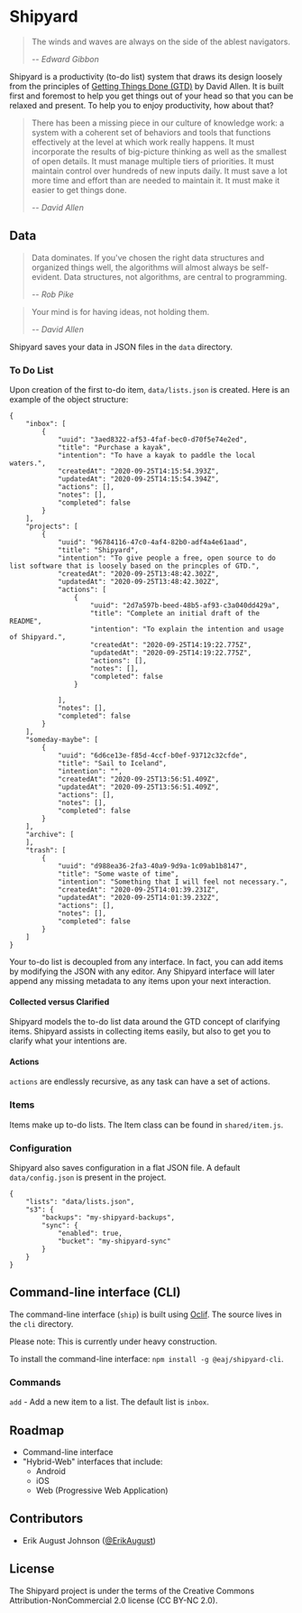 # Shipyard
> The winds and waves are always on the side of the ablest navigators.
>
> -- <cite>Edward Gibbon</cite>

Shipyard is a productivity (to-do list) system that draws its design loosely from the principles of [Getting Things Done (GTD)](https://gettingthingsdone.com/what-is-gtd/) by David Allen. It is built first and foremost to help you get things out of your head so that you can be relaxed and present. To help you to enjoy productivity, how about that?

> There has been a missing piece in our culture of knowledge work: a system with a coherent set of behaviors and tools that functions effectively at the level at which work really happens. It must incorporate the results of big-picture thinking as well as the smallest of open details. It must manage multiple tiers of priorities. It must maintain control over hundreds of new inputs daily. It must save a lot more time and effort than are needed to maintain it. It must make it easier to get things done.
> 
> -- <cite>David Allen</cite>
  
## Data
> Data dominates. If you've chosen the right data structures and organized things well, the algorithms will almost always be self-evident. Data structures, not algorithms, are central to programming.
>
> -- <cite>Rob Pike</cite>

> Your mind is for having ideas, not holding them.  
>  
> -- <cite>David Allen</cite>

Shipyard saves your data in JSON files in the `data` directory.

### To Do List
Upon creation of the first to-do item, `data/lists.json` is created. Here is an example of the object structure:
```
{
    "inbox": [
        {
            "uuid": "3aed8322-af53-4faf-bec0-d70f5e74e2ed",
            "title": "Purchase a kayak",
            "intention": "To have a kayak to paddle the local waters.",
            "createdAt": "2020-09-25T14:15:54.393Z",
            "updatedAt": "2020-09-25T14:15:54.394Z",
            "actions": [],
            "notes": [],
            "completed": false
        }
    ],
    "projects": [
        {
            "uuid": "96784116-47c0-4af4-82b0-adf4a4e61aad",
            "title": "Shipyard",
            "intention": "To give people a free, open source to do list software that is loosely based on the princples of GTD.",
            "createdAt": "2020-09-25T13:48:42.302Z",
            "updatedAt": "2020-09-25T13:48:42.302Z",
            "actions": [
                {
                    "uuid": "2d7a597b-beed-48b5-af93-c3a040dd429a",
                    "title": "Complete an initial draft of the README",
                    "intention": "To explain the intention and usage of Shipyard.",
                    "createdAt": "2020-09-25T14:19:22.775Z",
                    "updatedAt": "2020-09-25T14:19:22.775Z",
                    "actions": [],
                    "notes": [],
                    "completed": false
                }

            ],
            "notes": [],
            "completed": false
        }
    ],
    "someday-maybe": [
        {
            "uuid": "6d6ce13e-f85d-4ccf-b0ef-93712c32cfde",
            "title": "Sail to Iceland",
            "intention": "",
            "createdAt": "2020-09-25T13:56:51.409Z",
            "updatedAt": "2020-09-25T13:56:51.409Z",
            "actions": [],
            "notes": [],
            "completed": false
        }
    ],
    "archive": [
    ],
    "trash": [
        {
            "uuid": "d988ea36-2fa3-40a9-9d9a-1c09ab1b8147",
            "title": "Some waste of time",
            "intention": "Something that I will feel not necessary.",
            "createdAt": "2020-09-25T14:01:39.231Z",
            "updatedAt": "2020-09-25T14:01:39.232Z",
            "actions": [],
            "notes": [],
            "completed": false
        }
    ]
}
```
Your to-do list is decoupled from any interface. In fact, you can add items by modifying the JSON with any editor. Any Shipyard interface will later append any missing metadata to any items upon your next interaction.

#### Collected versus Clarified

Shipyard models the to-do list data around the GTD concept of clarifying items. Shipyard assists in collecting items easily, but also to get you to clarify what your intentions are.

#### Actions
`actions` are endlessly recursive, as any task can have a set of actions.

### Items
Items make up to-do lists. The Item class can be found in `shared/item.js`.

### Configuration
Shipyard also saves configuration in a flat JSON file. A default `data/config.json` is present in the project.
```
{
    "lists": "data/lists.json",
    "s3": {
        "backups": "my-shipyard-backups",
        "sync": {
            "enabled": true,
            "bucket": "my-shipyard-sync"
        }
    }
}
```

## Command-line interface (CLI)
The command-line interface (`ship`) is built using [Oclif](https://oclif.io/). The source lives in the `cli` directory.

Please note: This is currently under heavy construction.

To install the command-line interface:
`npm install -g @eaj/shipyard-cli`.

### Commands
`add` - Add a new item to a list. The default list is `inbox`.

## Roadmap  
  
- Command-line interface  
- "Hybrid-Web" interfaces that include:  
  - Android  
  - iOS  
  - Web (Progressive Web Application)
  
## Contributors
- Erik August Johnson ([@ErikAugust](https://github.com/ErikAugust))

## License
The Shipyard project is under the terms of the Creative Commons Attribution-NonCommercial 2.0 license (CC BY-NC 2.0).